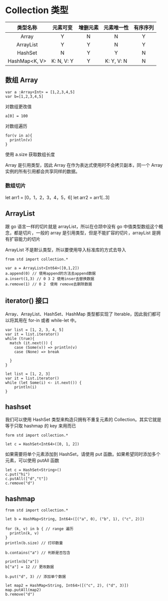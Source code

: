 # Collection 类型

|类型名称|	元素可变|	增删元素|	元素唯一性|	有序序列|
|:---:|:---:|:---:|:---:|:---:|
|Array<T>|	Y|	N|	N	|Y|
|ArrayList<T>	|Y|	Y|	N|	Y|
|HashSet<T>|	N	|Y|	Y	|N|
|HashMap<K, V>|	K: N, V: Y	|Y|	K: Y, V: N|	N|
## 数组 Array
```cj
var a :Array<Int> = [1,2,3,4,5]
var b=[1,2,3,4,5]
```
对数组更改值

`a[0] = 100`

对数组遍历
```cj
for(v in a){
  println(v)
}
```

使用 a.size 获取数组长度

Array 是引用类型，因此 Array 在作为表达式使用时不会拷贝副本，同一个 Array 实例的所有引用都会共享同样的数据。

### 数组切片
let arr1 = [0，1，2，3，4，5，6]
let arr2 = arr1[..3]
## ArrayList
跟 go 语言一样的切片就是 arrayList，所以在仓颉中没有 go 中值类型数组这个概念，都是切片，一般的 array 是引用类型，但是不能扩容的切片，arrayList 是拥有扩容能力的切片

ArrayList 不是默认类型，所以要使用导入标准库的方式去导入
```cj
from std import collection.*

var a = ArrayList<Int64>([0,1,2])
a.append(0) // 使用append的方法去append数据
a.insert(1,3) // 0 3 2 使用inser去替换数据
a.remove(1) // 0 2  使用 remove去删除数据
```
## iterator() 接口

Array、ArrayList、HashSet、HashMap 类型都实现了 Iterable，因此我们都可以将其用在 for-in 或者 while-let 中。

```cj
var list = [1, 2, 3, 4, 5]
var it = list.iterator()
while (true){
  match (it.next()) {
    case (Some(v)) => println(v) 
    case (None) => break
    
  }
}

let list = [1, 2, 3]
var it = list.iterator()
while (let Some(i) <- it.next()) {
    println(i)
}

```
## hashset
我们可以使用 HashSet 类型来构造只拥有不重复元素的 Collection。其实它就是等于只取 hashmap 的 key 来用而已
```cangjie
form std import collection.*

let c = HashSet<Int64>([0, 1, 2])
```
如果需要将单个元素添加到 HashSet，请使用 put 函数。如果希望同时添加多个元素，可以使用 putAll 函数

```cj
let c = HashSet<String>()
c.put("hi")
c.putAll(["d","t"])
c.remove("d")
```
## hashmap
```cj
from std import collection.*

let b = HashMap<String, Int64>([("a", 0), ("b", 1), ("c", 2)])

for (k, v) in b { // range 遍历
  println(k, v)
}
println(b.size) // 打印数量

b.contains("a") // 判断是否包含

println(b["a"])
b["a"] = 12 // 更改数据

b.put("d", 3) // 添加单个数据

let map2 = HashMap<String, Int64>([("c", 2), ("d", 3)])
map.putAll(map2)
b.remove("d")
```
